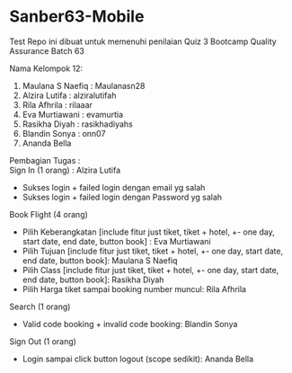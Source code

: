 # Sanber63-Mobile
Test Repo ini dibuat untuk memenuhi penilaian Quiz 3 Bootcamp Quality Assurance Batch 63

Nama Kelompok 12:

1. Maulana S Naefiq : Maulanasn28
2. Alzira Lutifa : alziralutifah
3. Rila Afhrila : rilaaar
4. Eva Murtiawani : evamurtia
5. Rasikha Diyah : rasikhadiyahs
6. Blandin Sonya : onn07
7. Ananda Bella



Pembagian Tugas :   
Sign In (1 orang) : Alzira Lutifa
- Sukses login + failed login dengan email yg salah
- Sukses login + failed login dengan Password yg salah

Book Flight (4 orang)
- Pilih Keberangkatan [include fitur just tiket, tiket + hotel, +- one day, start date, end date, button book] : Eva Murtiawani
- Pilih Tujuan [include fitur just tiket, tiket + hotel, +- one day, start date, end date, button book]: Maulana S Naefiq 
- Pilih Class [include fitur just tiket, tiket + hotel, +- one day, start date, end date, button book]: Rasikha Diyah 
- Pilih Harga tiket sampai booking number muncul: Rila Afhrila 

Search (1 orang)
- Valid code booking + invalid code booking: Blandin Sonya 

Sign Out (1 orang)
- Login sampai click button logout (scope sedikit): Ananda Bella
